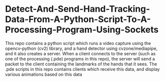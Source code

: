 # Detect-And-Send-Hand-Tracking-Data-From-A-Python-Script-To-A-Processing-Program-Using-Sockets


  This repo contains a python script which runs a video capture using the opencv-python (cv2) library, and a hand detector using cvzone/mediapipe, and it also creates a server. When a client connects to the server (such as one of the processing (.pde) programs in this repo), the server will send a packet to the client containing the landmarks of the hands that it sees. The .pde scripts in this repo contains clients which receive this data, and display various animations based on this data
